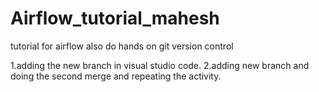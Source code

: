 # Airflow_tutorial_mahesh
tutorial for airflow
also do hands on git version control

1.adding the new branch in visual studio code.
2.adding new branch and doing the second merge and repeating the activity.
